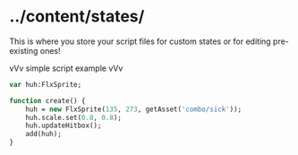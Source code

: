 # ../content/states/
This is where you store your script files for custom states or for editing pre-existing ones!

vVv simple script example vVv
```haxe
var huh:FlxSprite;

function create() {
    huh = new FlxSprite(135, 273, getAsset('combo/sick'));
    huh.scale.set(0.8, 0.8);
    huh.updateHitbox();
    add(huh);
}
```